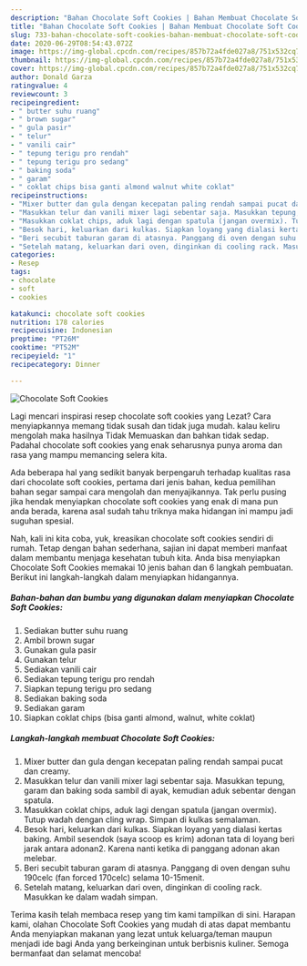 ```yaml
---
description: "Bahan Chocolate Soft Cookies | Bahan Membuat Chocolate Soft Cookies Yang Lezat Sekali"
title: "Bahan Chocolate Soft Cookies | Bahan Membuat Chocolate Soft Cookies Yang Lezat Sekali"
slug: 733-bahan-chocolate-soft-cookies-bahan-membuat-chocolate-soft-cookies-yang-lezat-sekali
date: 2020-06-29T08:54:43.072Z
image: https://img-global.cpcdn.com/recipes/857b72a4fde027a8/751x532cq70/chocolate-soft-cookies-foto-resep-utama.jpg
thumbnail: https://img-global.cpcdn.com/recipes/857b72a4fde027a8/751x532cq70/chocolate-soft-cookies-foto-resep-utama.jpg
cover: https://img-global.cpcdn.com/recipes/857b72a4fde027a8/751x532cq70/chocolate-soft-cookies-foto-resep-utama.jpg
author: Donald Garza
ratingvalue: 4
reviewcount: 3
recipeingredient:
- " butter suhu ruang"
- " brown sugar"
- " gula pasir"
- " telur"
- " vanili cair"
- " tepung terigu pro rendah"
- " tepung terigu pro sedang"
- " baking soda"
- " garam"
- " coklat chips bisa ganti almond walnut white coklat"
recipeinstructions:
- "Mixer butter dan gula dengan kecepatan paling rendah sampai pucat dan creamy."
- "Masukkan telur dan vanili mixer lagi sebentar saja. Masukkan tepung, garam dan baking soda sambil di ayak, kemudian aduk sebentar dengan spatula."
- "Masukkan coklat chips, aduk lagi dengan spatula (jangan overmix). Tutup wadah dengan cling wrap. Simpan di kulkas semalaman."
- "Besok hari, keluarkan dari kulkas. Siapkan loyang yang dialasi kertas baking. Ambil sesendok (saya scoop es krim) adonan tata di loyang beri jarak antara adonan2. Karena nanti ketika di panggang adonan akan melebar."
- "Beri secubit taburan garam di atasnya. Panggang di oven dengan suhu 190celc (fan forced 170celc) selama 10-15menit."
- "Setelah matang, keluarkan dari oven, dinginkan di cooling rack. Masukkan ke dalam wadah simpan."
categories:
- Resep
tags:
- chocolate
- soft
- cookies

katakunci: chocolate soft cookies 
nutrition: 178 calories
recipecuisine: Indonesian
preptime: "PT26M"
cooktime: "PT52M"
recipeyield: "1"
recipecategory: Dinner

---
```



![Chocolate Soft Cookies](https://img-global.cpcdn.com/recipes/857b72a4fde027a8/751x532cq70/chocolate-soft-cookies-foto-resep-utama.jpg)

Lagi mencari inspirasi resep chocolate soft cookies yang Lezat? Cara menyiapkannya memang tidak susah dan tidak juga mudah. kalau keliru mengolah maka hasilnya Tidak Memuaskan dan bahkan tidak sedap. Padahal chocolate soft cookies yang enak seharusnya punya aroma dan rasa yang mampu memancing selera kita.



Ada beberapa hal yang sedikit banyak berpengaruh terhadap kualitas rasa dari chocolate soft cookies, pertama dari jenis bahan, kedua pemilihan bahan segar sampai cara mengolah dan menyajikannya. Tak perlu pusing jika hendak menyiapkan chocolate soft cookies yang enak di mana pun anda berada, karena asal sudah tahu triknya maka hidangan ini mampu jadi suguhan spesial.


Nah, kali ini kita coba, yuk, kreasikan chocolate soft cookies sendiri di rumah. Tetap dengan bahan sederhana, sajian ini dapat memberi manfaat dalam membantu menjaga kesehatan tubuh kita. Anda bisa menyiapkan Chocolate Soft Cookies memakai 10 jenis bahan dan 6 langkah pembuatan. Berikut ini langkah-langkah dalam menyiapkan hidangannya.

<!--inarticleads1-->

##### Bahan-bahan dan bumbu yang digunakan dalam menyiapkan Chocolate Soft Cookies:

1. Sediakan  butter suhu ruang
1. Ambil  brown sugar
1. Gunakan  gula pasir
1. Gunakan  telur
1. Sediakan  vanili cair
1. Sediakan  tepung terigu pro rendah
1. Siapkan  tepung terigu pro sedang
1. Sediakan  baking soda
1. Sediakan  garam
1. Siapkan  coklat chips (bisa ganti almond, walnut, white coklat)




<!--inarticleads2-->

##### Langkah-langkah membuat Chocolate Soft Cookies:

1. Mixer butter dan gula dengan kecepatan paling rendah sampai pucat dan creamy.
1. Masukkan telur dan vanili mixer lagi sebentar saja. Masukkan tepung, garam dan baking soda sambil di ayak, kemudian aduk sebentar dengan spatula.
1. Masukkan coklat chips, aduk lagi dengan spatula (jangan overmix). Tutup wadah dengan cling wrap. Simpan di kulkas semalaman.
1. Besok hari, keluarkan dari kulkas. Siapkan loyang yang dialasi kertas baking. Ambil sesendok (saya scoop es krim) adonan tata di loyang beri jarak antara adonan2. Karena nanti ketika di panggang adonan akan melebar.
1. Beri secubit taburan garam di atasnya. Panggang di oven dengan suhu 190celc (fan forced 170celc) selama 10-15menit.
1. Setelah matang, keluarkan dari oven, dinginkan di cooling rack. Masukkan ke dalam wadah simpan.




Terima kasih telah membaca resep yang tim kami tampilkan di sini. Harapan kami, olahan Chocolate Soft Cookies yang mudah di atas dapat membantu Anda menyiapkan makanan yang lezat untuk keluarga/teman maupun menjadi ide bagi Anda yang berkeinginan untuk berbisnis kuliner. Semoga bermanfaat dan selamat mencoba!
